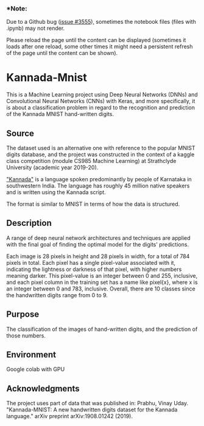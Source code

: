 ### *Note:
Due to a Github bug ([issue #3555](https://github.com/jupyter/notebook/issues/3555)), sometimes the notebook files (files with .ipynb) may not render. 

Please reload the page until the content can be displayed (sometimes it loads after one reload, some other times it might need a persistent refresh of the page until the content can be shown).

# Kannada-Mnist
This is a Machine Learning project using Deep Neural Networks (DNNs) and Convolutional Neural Networks (CNNs) with Keras, and more specifically, it is about a classification problem in regard to the recognition and prediction of the Kannada MNIST hand-written digits. 
## Source
The dataset used is an alternative one with reference to the popular MNIST digits database, and the project was constructed in the context of a kaggle class competition (module CS985 Machine Learning) at Strathclyde University (academic year 2019-20).

["Kannada"](https://en.wikipedia.org/wiki/Kannada) is a language spoken predominantly by people of Karnataka in southwestern India. The language has roughly 45 million native speakers and is written using the Kannada script.

The format is similar to MNIST in terms of how the data is structured.
## Description
A range of deep neural network architectures and techniques are applied with the final goal of finding the optimal model for the digits' predictions.

Each image is 28 pixels in height and 28 pixels in width, for a total of 784 pixels in total. Each pixel has a single pixel-value associated with it, indicating the lightness or darkness of that pixel, with higher numbers meaning darker. This pixel-value is an integer between 0 and 255, inclusive, and each pixel column in the training set has a name like pixel{x}, where x is an integer between 0 and 783, inclusive. Overall, there are 10 classes since the handwritten digits range from 0 to 9.
## Purpose
The classification of the images of hand-written digits, and the prediction of those numbers.
## Environment
Google colab with GPU
## Acknowledgments
The project uses part of data that was published in: Prabhu, Vinay Uday. "Kannada-MNIST: A new handwritten digits dataset for the Kannada language." arXiv preprint arXiv:1908.01242 (2019).
